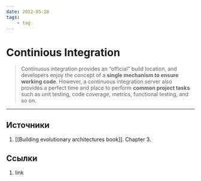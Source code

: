 ```yaml
---
date: 2022-05-28
tags:
    - tag
---
```

# Continious Integration

> Continuous integration provides an “official” build location, and developers enjoy the concept of a **single mechanism to ensure working code**. However, a continuous integration server also provides a perfect time and place to perform **common project tasks** such as unit testing, code coverage, metrics, functional testing, and so on.

---

## Источники

1. [[Building evolutionary architectures book]]. Chapter 3.

## Ссылки

1. link
